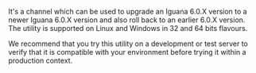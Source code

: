 It's a channel which can be used to upgrade an Iguana 6.0.X version to a newer Iguana 6.0.X 
version and also roll back to an earlier 6.0.X version.  The utility is supported on Linux and Windows in 32 and 64 bits flavours.

We recommend that you try this utility on a development or test server to verify that it is compatible with your environment before trying it within a production context.

